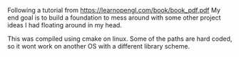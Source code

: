 Following a tutorial from https://learnopengl.com/book/book_pdf.pdf
My end goal is to build a foundation to mess around with some other project ideas I had floating around in my head.

This was compiled using cmake on linux. Some of the paths are hard coded, so it wont work on another OS with a different library scheme.
